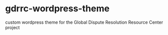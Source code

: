 # gdrrc-wordpress-theme

custom wordpress theme for the Global Dispute Resolution Resource Center project
